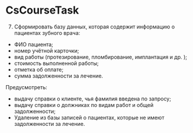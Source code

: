 # CsCourseTask
7. Сформировать базу данных, которая содержит информацию о пациентах зубного врача:
- ФИО пациента;
- номер учётной карточки;
- вид работы (протезирование, пломбирование, имплантация и др. );
- стоимость выполненной работы;
- отметка об оплате;
- сумма задолженности за лечение.

Предусмотреть:
- выдачу справки о клиенте, чья фамилия введена по запросу; 
- выдачу справки о должниках по видам работ и общей задолженности;
- Удаление из базы записей о пациентах, которые не имеют задолженности за лечение.

